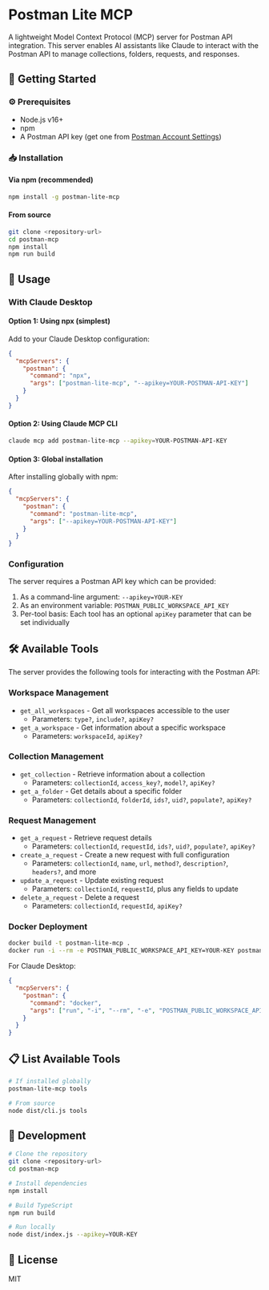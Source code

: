 # Postman Lite MCP

A lightweight Model Context Protocol (MCP) server for Postman API integration. This server enables AI assistants like Claude to interact with the Postman API to manage collections, folders, requests, and responses.

## 🚦 Getting Started

### ⚙️ Prerequisites

- Node.js v16+ 
- npm
- A Postman API key (get one from [Postman Account Settings](https://www.postman.com/settings/me/api-keys))

### 📥 Installation

#### Via npm (recommended)

```bash
npm install -g postman-lite-mcp
```

#### From source

```bash
git clone <repository-url>
cd postman-mcp
npm install
npm run build
```

## 🚀 Usage

### With Claude Desktop

#### Option 1: Using npx (simplest)

Add to your Claude Desktop configuration:

```json
{
  "mcpServers": {
    "postman": {
      "command": "npx",
      "args": ["postman-lite-mcp", "--apikey=YOUR-POSTMAN-API-KEY"]
    }
  }
}
```

#### Option 2: Using Claude MCP CLI

```bash
claude mcp add postman-lite-mcp --apikey=YOUR-POSTMAN-API-KEY
```

#### Option 3: Global installation

After installing globally with npm:

```json
{
  "mcpServers": {
    "postman": {
      "command": "postman-lite-mcp",
      "args": ["--apikey=YOUR-POSTMAN-API-KEY"]
    }
  }
}
```

### Configuration

The server requires a Postman API key which can be provided:

1. As a command-line argument: `--apikey=YOUR-KEY`
2. As an environment variable: `POSTMAN_PUBLIC_WORKSPACE_API_KEY`
3. Per-tool basis: Each tool has an optional `apiKey` parameter that can be set individually

## 🛠️ Available Tools

The server provides the following tools for interacting with the Postman API:

### Workspace Management
- `get_all_workspaces` - Get all workspaces accessible to the user
  - Parameters: `type?`, `include?`, `apiKey?`
- `get_a_workspace` - Get information about a specific workspace
  - Parameters: `workspaceId`, `apiKey?`

### Collection Management
- `get_collection` - Retrieve information about a collection
  - Parameters: `collectionId`, `access_key?`, `model?`, `apiKey?`
- `get_a_folder` - Get details about a specific folder
  - Parameters: `collectionId`, `folderId`, `ids?`, `uid?`, `populate?`, `apiKey?`

### Request Management  
- `get_a_request` - Retrieve request details
  - Parameters: `collectionId`, `requestId`, `ids?`, `uid?`, `populate?`, `apiKey?`
- `create_a_request` - Create a new request with full configuration
  - Parameters: `collectionId`, `name`, `url`, `method?`, `description?`, `headers?`, and more
- `update_a_request` - Update existing request
  - Parameters: `collectionId`, `requestId`, plus any fields to update
- `delete_a_request` - Delete a request
  - Parameters: `collectionId`, `requestId`, `apiKey?`

### Docker Deployment

```bash
docker build -t postman-lite-mcp .
docker run -i --rm -e POSTMAN_PUBLIC_WORKSPACE_API_KEY=YOUR-KEY postman-lite-mcp
```

For Claude Desktop:

```json
{
  "mcpServers": {
    "postman": {
      "command": "docker",
      "args": ["run", "-i", "--rm", "-e", "POSTMAN_PUBLIC_WORKSPACE_API_KEY=YOUR-KEY", "postman-lite-mcp"]
    }
  }
}
```

## 📋 List Available Tools

```bash
# If installed globally
postman-lite-mcp tools

# From source
node dist/cli.js tools
```

## 🔧 Development

```bash
# Clone the repository
git clone <repository-url>
cd postman-mcp

# Install dependencies
npm install

# Build TypeScript
npm run build

# Run locally
node dist/index.js --apikey=YOUR-KEY
```

## 📝 License

MIT
